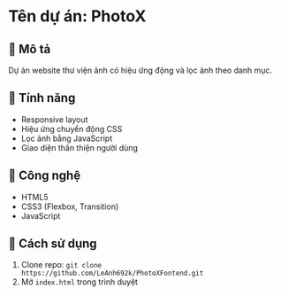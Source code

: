 # Tên dự án: PhotoX

## 📌 Mô tả
Dự án website thư viện ảnh có hiệu ứng động và lọc ảnh theo danh mục.

## 🚀 Tính năng
- Responsive layout  
- Hiệu ứng chuyển động CSS  
- Lọc ảnh bằng JavaScript  
- Giao diện thân thiện người dùng

## 🔧 Công nghệ
- HTML5  
- CSS3 (Flexbox, Transition)  
- JavaScript

## 📂 Cách sử dụng
1. Clone repo: `git clone https://github.com/LeAnh692k/PhotoXFontend.git`
2. Mở `index.html` trong trình duyệt
